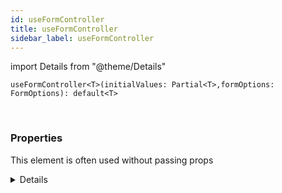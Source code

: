 ```yaml
---
id: useFormController
title: useFormController
sidebar_label: useFormController
---
```


import Details from "@theme/Details"


```tsx
useFormController<T>(initialValues: Partial<T>,formOptions: FormOptions): default<T>
```
<br/>



### Properties

This element is often used without passing props

<Details summary={<summary><b>Additional properties for advanced use cases</b></summary>}><div>

| Properties | Type | Description |
| --------- | ---- | ----------- |
| formOptions | [FormOptions](/framework-api/interfaces/FormOptions.md) |  |
| initialValues | Partial<T\> |  |


</div></Details>
